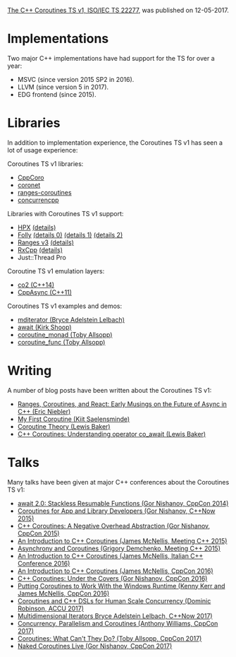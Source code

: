 [The C++ Coroutines TS v1, ISO/IEC TS 22277](https://wg21.link/N4736), was
published on 12-05-2017.

Implementations
===============

Two major C++ implementations have had support for the TS for over a year:

* MSVC (since version 2015 SP2 in 2016).
* LLVM (since version 5 in 2017).
* EDG frontend (since 2015).

Libraries
=========

In addition to implementation experience, the Coroutines TS v1 has seen a lot of
usage experience:

Coroutines TS v1 libraries:

* [CppCoro](https://github.com/lewissbaker/cppcoro)
* [coronet](https://github.com/ericniebler/coronet)
* [ranges-coroutines](https://github.com/toby-allsopp/ranges-coroutines)
* [concurrencpp](https://github.com/David-Haim/concurrencpp/blob/master/concurrencpp.h)

Libraries with Coroutines TS v1 support:

* [HPX](https://github.com/STEllAR-GROUP/hpx) [(details)](https://github.com/STEllAR-GROUP/hpx/blob/master/hpx/lcos/detail/future_await_traits.hpp)
* [Folly](https://github.com/facebook/folly) [(details 0)](https://github.com/facebook/folly/blob/master/folly/Optional.h) [(details 1)](https://github.com/facebook/folly/blob/master/folly/Expected.h ) [(details 2)](https://github.com/facebook/folly/blob/master/folly/futures/Future.h)
* [Ranges v3](https://github.com/ericniebler/range-v3) [(details)](https://github.com/ericniebler/range-v3/blob/master/include/range/v3/experimental/utility/generator.hpp )
* [RxCpp](https://github.com/ReactiveX/RxCpp/blob/master/Rx/v2/src/rxcpp/rx-coroutine.hpp) [(details)](https://github.com/ReactiveX/RxCpp/blob/master/Rx/v2/src/rxcpp/rx-coroutine.hpp)
* Just::Thread Pro

Coroutine TS v1 emulation layers:

* [co2 (C++14)](https://github.com/jamboree/co2)
* [CppAsync (C++11)](https://github.com/vmilea/CppAsync)

Coroutines TS v1 examples and demos:

* [mditerator (Bryce Adelstein Lelbach)](https://github.com/brycelelbach/mditerator)
* [await (Kirk Shoop)](https://github.com/kirkshoop/await)
* [coroutine_monad (Toby Allsopp)](https://github.com/toby-allsopp/coroutine_monad)
* [coroutine_func (Toby Allsopp)](https://github.com/toby-allsopp/coroutine_func)

Writing
=======

A number of blog posts have been written about the Coroutines TS v1:

* [Ranges, Coroutines, and React: Early Musings on the Future of Async in C++ (Eric Niebler)](http://ericniebler.com/2017/08/17/ranges-coroutines-and-react-early-musings-on-the-future-of-async-in-c/)
* [My First Coroutine (Kiit Saelensminde)](https://kirit.com/How%20C++%20coroutines%20work/My%20first%20coroutine)
* [Coroutine Theory (Lewis Baker)](https://lewissbaker.github.io/2017/09/25/coroutine-theory)
* [C++ Coroutines: Understanding operator co_await (Lewis Baker)](https://lewissbaker.github.io/2017/11/17/understanding-operator-co-await)

Talks
=====

Many talks have been given at major C++ conferences about the Coroutines TS v1:

* [await 2.0: Stackless Resumable Functions (Gor Nishanov, CppCon 2014)](https://www.youtube.com/watch?v=KUhSjfSbINE)
* [Coroutines for App and Library Developers (Gor Nishanov, C++Now 2015)](https://www.youtube.com/watch?v=proxLbvHGEQ)
* [C++ Coroutines: A Negative Overhead Abstraction (Gor Nishanov, CppCon 2015)](https://www.youtube.com/watch?v=_fu0gx-xseY)
* [An Introduction to C++ Coroutines (James McNellis, Meeting C++ 2015)](https://www.youtube.com/watch?v=YYtzQ355_Co)
* [Asynchrony and Coroutines (Grigory Demchenko, Meeting C++ 2015)](https://www.youtube.com/watch?v=SbaLI2ZcyY0)
* [An Introduction to C++ Coroutines (James McNellis, Italian C++ Conference 2016)](https://www.youtube.com/watch?v=71SgFjQn4Aw)
* [An Introduction to C++ Coroutines (James McNellis, CppCon 2016)](https://www.youtube.com/watch?v=ZTqHjjm86Bw)
* [C++ Coroutines: Under the Covers (Gor Nishanov, CppCon 2016)](https://www.youtube.com/watch?v=8C8NnE1Dg4A)
* [Putting Coroutines to Work With the Windows Runtime (Kenny Kerr and James McNellis, CppCon 2016)](https://www.youtube.com/watch?v=v0SjumbIips)
* [Coroutines and C++ DSLs for Human Scale Concurrency (Dominic Robinson, ACCU 2017)](https://www.youtube.com/watch?v=d76cJ_RBGbY)
* [Multidimensional Iterators Bryce Adelstein Lelbach, C++Now 2017)](https://www.youtube.com/watch?v=EVGenON6p9g)
* [Concurrency, Parallelism and Coroutines (Anthony Williams, CppCon 2017)](https://www.youtube.com/watch?v=JvHZ_OECOFU)
* [Coroutines: What Can't They Do? (Toby Allsopp, CppCon 2017)](https://www.youtube.com/watch?v=mlP1MKP8d_Q)
* [Naked Coroutines Live (Gor Nishanov, CppCon 2017)](https://www.youtube.com/watch?v=UL3TtTgt3oU)

